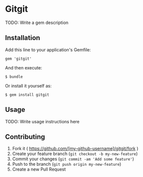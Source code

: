 # Gitgit

TODO: Write a gem description

## Installation

Add this line to your application's Gemfile:

    gem 'gitgit'

And then execute:

    $ bundle

Or install it yourself as:

    $ gem install gitgit

## Usage

TODO: Write usage instructions here

## Contributing

1. Fork it ( https://github.com/[my-github-username]/gitgit/fork )
2. Create your feature branch (`git checkout -b my-new-feature`)
3. Commit your changes (`git commit -am 'Add some feature'`)
4. Push to the branch (`git push origin my-new-feature`)
5. Create a new Pull Request
